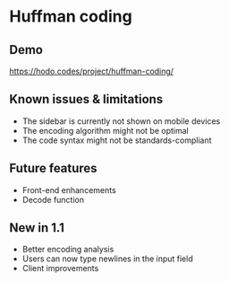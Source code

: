 # Huffman coding
## Demo
https://hodo.codes/project/huffman-coding/

## Known issues & limitations
* The sidebar is currently not shown on mobile devices
* The encoding algorithm might not be optimal
* The code syntax might not be standards-compliant

## Future features
* Front-end enhancements
* Decode function

## New in 1.1
* Better encoding analysis 
* Users can now type newlines in the input field
* Client improvements
